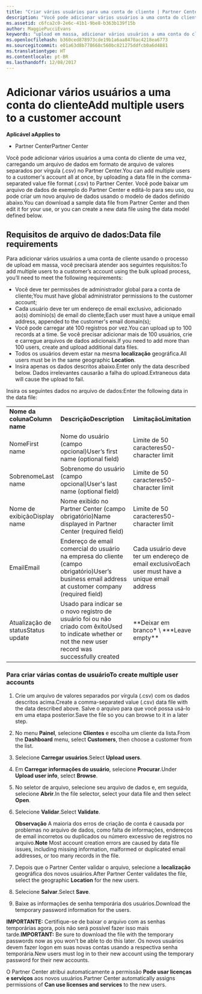 ```yaml
---
title: "Criar vários usuários para uma conta de cliente | Partner Center"
description: "Você pode adicionar vários usuários a uma conta do cliente de uma vez, carregando um arquivo de dados em formato de arquivo de valores separados por vírgula (.csv) no Partner Center."
ms.assetid: c6fca2c0-2e6c-41b1-9be8-b363b139f15b
author: MaggiePucciEvans
keywords: "upload em massa, adicionar vários usuários a uma conta do cliente, adicionar usuários do cliente, upload em massa de usuários do cliente, conta do cliente, usuários do cliente, usuários"
ms.openlocfilehash: b360ced878973cde19b1a6aa8470ac4218ea6773
ms.sourcegitcommit: e01a63d8b778668c560bc821275ddfcb0a6d4881
ms.translationtype: HT
ms.contentlocale: pt-BR
ms.lasthandoff: 12/08/2017
---
```

# <a name="add-multiple-users-to-a-customer-account"></a><span data-ttu-id="69d99-104">Adicionar vários usuários a uma conta do cliente</span><span class="sxs-lookup"><span data-stu-id="69d99-104">Add multiple users to a customer account</span></span>

**<span data-ttu-id="69d99-105">Aplicável a</span><span class="sxs-lookup"><span data-stu-id="69d99-105">Applies to</span></span>**

-  <span data-ttu-id="69d99-106">Partner Center</span><span class="sxs-lookup"><span data-stu-id="69d99-106">Partner Center</span></span>

<span data-ttu-id="69d99-107">Você pode adicionar vários usuários a uma conta do cliente de uma vez, carregando um arquivo de dados em formato de arquivo de valores separados por vírgula (.csv) no Partner Center.</span><span class="sxs-lookup"><span data-stu-id="69d99-107">You can add multiple users to a customer's account all at once, by uploading a data file in the comma-separated value file format (.csv) to Partner Center.</span></span> <span data-ttu-id="69d99-108">Você pode baixar um arquivo de dados de exemplo do Partner Center e editá-lo para seu uso, ou pode criar um novo arquivo de dados usando o modelo de dados definido abaixo.</span><span class="sxs-lookup"><span data-stu-id="69d99-108">You can download a sample data file from Partner Center and then edit it for your use, or you can create a new data file using the data model defined below.</span></span>

## <a href="" id="creatingtheimportcsvfile"></a><span data-ttu-id="69d99-109">Requisitos de arquivo de dados:</span><span class="sxs-lookup"><span data-stu-id="69d99-109">Data file requirements</span></span>


<span data-ttu-id="69d99-110">Para adicionar vários usuários a uma conta de cliente usando o processo de upload em massa, você precisará atender aos seguintes requisitos:</span><span class="sxs-lookup"><span data-stu-id="69d99-110">To add multiple users to a customer’s account using the bulk upload process, you’ll need to meet the following requirements:</span></span>

-   <span data-ttu-id="69d99-111">Você deve ter permissões de administrador global para a conta de cliente;</span><span class="sxs-lookup"><span data-stu-id="69d99-111">You must have global administrator permissions to the customer account;</span></span>
-   <span data-ttu-id="69d99-112">Cada usuário deve ter um endereço de email exclusivo, adicionado ao(s) domínio(s) de email do cliente;</span><span class="sxs-lookup"><span data-stu-id="69d99-112">Each user must have a unique email address, appended to the customer's email domain(s);</span></span>
-   <span data-ttu-id="69d99-113">Você pode carregar até 100 registros por vez.</span><span class="sxs-lookup"><span data-stu-id="69d99-113">You can upload up to 100 records at a time.</span></span> <span data-ttu-id="69d99-114">Se você precisar adicionar mais de 100 usuários, crie e carregue arquivos de dados adicionais.</span><span class="sxs-lookup"><span data-stu-id="69d99-114">If you need to add more than 100 users, create and upload additional data files.</span></span>
-   <span data-ttu-id="69d99-115">Todos os usuários devem estar na mesma **localização** geográfica.</span><span class="sxs-lookup"><span data-stu-id="69d99-115">All users must be in the same geographic **Location**.</span></span>
-   <span data-ttu-id="69d99-116">Insira apenas os dados descritos abaixo.</span><span class="sxs-lookup"><span data-stu-id="69d99-116">Enter only the data described below.</span></span> <span data-ttu-id="69d99-117">Dados irrelevantes causarão a falha do upload.</span><span class="sxs-lookup"><span data-stu-id="69d99-117">Extraneous data will cause the upload to fail.</span></span>

<span data-ttu-id="69d99-118">Insira os seguintes dados no arquivo de dados:</span><span class="sxs-lookup"><span data-stu-id="69d99-118">Enter the following data in the data file:</span></span>

|                 |                                                                              |                                            |
|-----------------|------------------------------------------------------------------------------|--------------------------------------------|
| **<span data-ttu-id="69d99-119">Nome da coluna</span><span class="sxs-lookup"><span data-stu-id="69d99-119">Column name</span></span>** | **<span data-ttu-id="69d99-120">Descrição</span><span class="sxs-lookup"><span data-stu-id="69d99-120">Description</span></span>**                                                              | **<span data-ttu-id="69d99-121">Limitação</span><span class="sxs-lookup"><span data-stu-id="69d99-121">Limitation</span></span>**                             |
| <span data-ttu-id="69d99-122">Nome</span><span class="sxs-lookup"><span data-stu-id="69d99-122">First name</span></span>      | <span data-ttu-id="69d99-123">Nome do usuário (campo opcional)</span><span class="sxs-lookup"><span data-stu-id="69d99-123">User’s first name (optional field)</span></span>                                           | <span data-ttu-id="69d99-124">Limite de 50 caracteres</span><span class="sxs-lookup"><span data-stu-id="69d99-124">50-character limit</span></span>                         |
| <span data-ttu-id="69d99-125">Sobrenome</span><span class="sxs-lookup"><span data-stu-id="69d99-125">Last name</span></span>       | <span data-ttu-id="69d99-126">Sobrenome do usuário (campo opcional)</span><span class="sxs-lookup"><span data-stu-id="69d99-126">User's last name (optional field)</span></span>                                            | <span data-ttu-id="69d99-127">Limite de 50 caracteres</span><span class="sxs-lookup"><span data-stu-id="69d99-127">50-character limit</span></span>                         |
| <span data-ttu-id="69d99-128">Nome de exibição</span><span class="sxs-lookup"><span data-stu-id="69d99-128">Display name</span></span>    | <span data-ttu-id="69d99-129">Nome exibido no Partner Center (campo obrigatório)</span><span class="sxs-lookup"><span data-stu-id="69d99-129">Name displayed in Partner Center (required field)</span></span>                            | <span data-ttu-id="69d99-130">Limite de 50 caracteres</span><span class="sxs-lookup"><span data-stu-id="69d99-130">50-character limit</span></span>                         |
| <span data-ttu-id="69d99-131">Email</span><span class="sxs-lookup"><span data-stu-id="69d99-131">Email</span></span>           | <span data-ttu-id="69d99-132">Endereço de email comercial do usuário na empresa do cliente (campo obrigatório)</span><span class="sxs-lookup"><span data-stu-id="69d99-132">User’s business email address at customer company (required field)</span></span>           | <span data-ttu-id="69d99-133">Cada usuário deve ter um endereço de email exclusivo</span><span class="sxs-lookup"><span data-stu-id="69d99-133">Each user must have a unique email address</span></span> |
| <span data-ttu-id="69d99-134">Atualização de status</span><span class="sxs-lookup"><span data-stu-id="69d99-134">Status update</span></span>   | <span data-ttu-id="69d99-135">Usado para indicar se o novo registro de usuário foi ou não criado com êxito</span><span class="sxs-lookup"><span data-stu-id="69d99-135">Used to indicate whether or not the new user record was successfully created</span></span> | <span data-ttu-id="69d99-136">\*\*Deixar em branco\* \ *</span><span class="sxs-lookup"><span data-stu-id="69d99-136">\*\*Leave empty\*\*</span></span>                        |

 

### <a href="" id="createmultipleuseraccounts"></a><span data-ttu-id="69d99-137">Para criar várias contas de usuário</span><span class="sxs-lookup"><span data-stu-id="69d99-137">To create multiple user accounts</span></span>

<a href="" id="creatingtheaccounts"></a>
1.  <span data-ttu-id="69d99-138">Crie um arquivo de valores separados por vírgula (.csv) com os dados descritos acima.</span><span class="sxs-lookup"><span data-stu-id="69d99-138">Create a comma-separated value (.csv) data file with the data described above.</span></span> <span data-ttu-id="69d99-139">Salve o arquivo para que você possa usá-lo em uma etapa posterior.</span><span class="sxs-lookup"><span data-stu-id="69d99-139">Save the file so you can browse to it in a later step.</span></span>
2.  <span data-ttu-id="69d99-140">No menu **Painel**, selecione **Clientes** e escolha um cliente da lista.</span><span class="sxs-lookup"><span data-stu-id="69d99-140">From the **Dashboard** menu, select **Customers**, then choose a customer from the list.</span></span>
3.  <span data-ttu-id="69d99-141">Selecione **Carregar usuários**.</span><span class="sxs-lookup"><span data-stu-id="69d99-141">Select **Upload users**.</span></span>
4.  <span data-ttu-id="69d99-142">Em **Carregar informações do usuário**, selecione **Procurar**.</span><span class="sxs-lookup"><span data-stu-id="69d99-142">Under **Upload user info**, select **Browse**.</span></span>
5.  <span data-ttu-id="69d99-143">No seletor de arquivo, selecione seu arquivo de dados e, em seguida, selecione **Abrir**.</span><span class="sxs-lookup"><span data-stu-id="69d99-143">In the file selector, select your data file and then select **Open**.</span></span>
6.  <span data-ttu-id="69d99-144">Selecione **Validar**.</span><span class="sxs-lookup"><span data-stu-id="69d99-144">Select **Validate**.</span></span>

    <span data-ttu-id="69d99-145">**Observação**  A maioria dos erros de criação de conta é causada por problemas no arquivo de dados, como falta de informações, endereços de email incorretos ou duplicados ou número excessivo de registros no arquivo.</span><span class="sxs-lookup"><span data-stu-id="69d99-145">**Note**  Most account creation errors are caused by data file issues, including missing information, malformed or duplicated email addresses, or too many records in the file.</span></span>

     

7.  <span data-ttu-id="69d99-146">Depois que o Partner Center validar o arquivo, selecione a **localização** geográfica dos novos usuários.</span><span class="sxs-lookup"><span data-stu-id="69d99-146">After Partner Center validates the file, select the geographic **Location** for the new users.</span></span>
8.  <span data-ttu-id="69d99-147">Selecione **Salvar**.</span><span class="sxs-lookup"><span data-stu-id="69d99-147">Select **Save**.</span></span>
9.  <span data-ttu-id="69d99-148">Baixe as informações de senha temporária dos usuários.</span><span class="sxs-lookup"><span data-stu-id="69d99-148">Download the temporary password information for the users.</span></span>

<span data-ttu-id="69d99-149">**IMPORTANTE:** Certifique-se de baixar o arquivo com as senhas temporárias agora, pois não será possível fazer isso mais tarde.</span><span class="sxs-lookup"><span data-stu-id="69d99-149">**IMPORTANT:** Be sure to download the file with the temporary passwords now as you won't be able to do this later.</span></span> <span data-ttu-id="69d99-150">Os novos usuários devem fazer logon em suas novas contas usando a respectiva senha temporária.</span><span class="sxs-lookup"><span data-stu-id="69d99-150">New users must log in to their new account using the temporary password for their new accounts.</span></span>

<span data-ttu-id="69d99-151">O Partner Center atribui automaticamente a permissão **Pode usar licenças e serviços** aos novos usuários.</span><span class="sxs-lookup"><span data-stu-id="69d99-151">Partner Center automatically assigns permissions of **Can use licenses and services** to the new users.</span></span>

 

 



